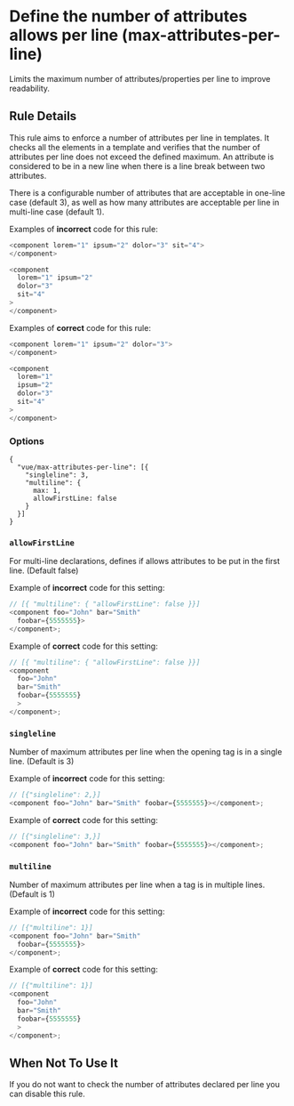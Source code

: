 # Define the number of attributes allows per line (max-attributes-per-line)

Limits the maximum number of attributes/properties per line to improve readability.


## Rule Details

This rule aims to enforce a number of attributes per line in templates.
It checks all the elements in a template and verifies that the number of attributes per line does not exceed the defined maximum.
An attribute is considered to be in a new line when there is a line break between two attributes.

There is a configurable number of attributes that are acceptable in one-line case (default 3), as well as how many attributes are acceptable per line in multi-line case (default 1).

Examples of **incorrect** code for this rule:

```js
<component lorem="1" ipsum="2" dolor="3" sit="4">
</component>

<component
  lorem="1" ipsum="2"
  dolor="3"
  sit="4"
>
</component>
```

Examples of **correct** code for this rule:

```js
<component lorem="1" ipsum="2" dolor="3">
</component>

<component
  lorem="1"
  ipsum="2"
  dolor="3"
  sit="4"
>
</component>

```

### Options

```
{
  "vue/max-attributes-per-line": [{
    "singleline": 3,
    "multiline": {
      max: 1,
      allowFirstLine: false
    }
  }]
}
```

### `allowFirstLine`
For multi-line declarations, defines if allows attributes to be put in the first line. (Default false)

Example of **incorrect** code for this setting:
```js
// [{ "multiline": { "allowFirstLine": false }}]
<component foo="John" bar="Smith"
  foobar={5555555}>
</component>;
```

Example of **correct** code for this setting:
```js
// [{ "multiline": { "allowFirstLine": false }}]
<component
  foo="John"
  bar="Smith"
  foobar={5555555}
  >
</component>;
```


### `singleline`
Number of maximum attributes per line when the opening tag is in a single line. (Default is 3)

Example of **incorrect** code for this setting:
```js
// [{"singleline": 2,}]
<component foo="John" bar="Smith" foobar={5555555}></component>;
```

Example of **correct** code for this setting:
```js
// [{"singleline": 3,}]
<component foo="John" bar="Smith" foobar={5555555}></component>;
```


### `multiline`
Number of maximum attributes per line when a tag is in multiple lines. (Default is 1)

Example of **incorrect** code for this setting:
```js
// [{"multiline": 1}]
<component foo="John" bar="Smith"
  foobar={5555555}>
</component>;
```

Example of **correct** code for this setting:
```js
// [{"multiline": 1}]
<component
  foo="John"
  bar="Smith"
  foobar={5555555}
  >
</component>;
```

## When Not To Use It

If you do not want to check the number of attributes declared per line you can disable this rule.

